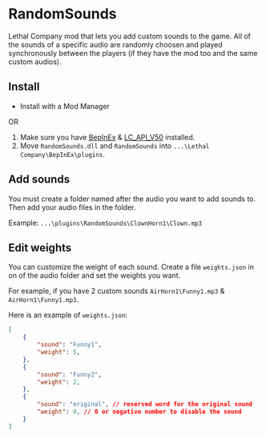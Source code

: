 # RandomSounds

Lethal Company mod that lets you add custom sounds to the game.
All of the sounds of a specific audio are randomly choosen and played synchronously between the players (if they have the mod too and the same custom audios).

## Install

- Install with a Mod Manager

OR

1. Make sure you have [BepInEx](https://thunderstore.io/c/lethal-company/p/BepInEx/BepInExPack/) & [LC_API_V50](https://thunderstore.io/c/lethal-company/p/DrFeederino/LC_API_V50/) installed.
2. Move `RandomSounds.dll` and `RandomSounds` into `...\Lethal Company\BepInEx\plugins`.

## Add sounds

You must create a folder named after the audio you want to add sounds to.
Then add your audio files in the folder.

Example: `...\plugins\RandomSounds\ClownHorn1\Clown.mp3`

## Edit weights

You can customize the weight of each sound.
Create a file `weights.json` in on of the audio folder and set the weights you want.

For example, if you have 2 custom sounds `AirHorn1\Funny1.mp3` & `AirHorn1\Funny1.mp3`.

Here is an example of `weights.json`:
```json
[
	{
		"sound": "Funny1",
		"weight": 5,
	},
	{
		"sound": "Funny2",
		"weight": 2,
	},
	{
		"sound": "original", // reserved word for the original sound
		"weight": 0, // 0 or negative number to disable the sound
	}
]
```